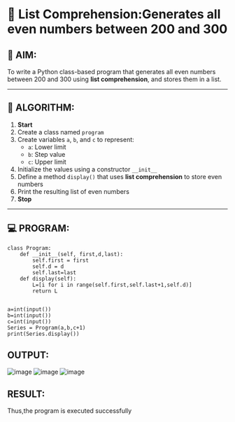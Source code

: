 # 🧾 List Comprehension:Generates all even numbers between 200 and 300
## 🎯 AIM:
To write a Python class-based program that generates all even numbers between 200 and 300 using **list comprehension**, and stores them in a list.

---

## 🧠 ALGORITHM:

1. **Start**
2. Create a class named `program`
3. Create variables `a`, `b`, and `c` to represent:
   - `a`: Lower limit
   - `b`: Step value
   - `c`: Upper limit
4. Initialize the values using a constructor `__init__`
5. Define a method `display()` that uses **list comprehension** to store even numbers
6. Print the resulting list of even numbers
7. **Stop**

---

## 💻 PROGRAM:
```
class Program:
    def __init__(self, first,d,last):
        self.first = first
        self.d = d
        self.last=last
    def display(self):
        L=[i for i in range(self.first,self.last+1,self.d)]
        return L


a=int(input())
b=int(input())
c=int(input())
Series = Program(a,b,c+1)
print(Series.display())
```

## OUTPUT:
![image](https://github.com/user-attachments/assets/ef53065c-2b1a-48bc-b351-b28cfb16b88d)
![image](https://github.com/user-attachments/assets/ad7f1b9d-ece9-492e-85e5-6556629c9b5f)
![image](https://github.com/user-attachments/assets/383ee3da-e42c-435b-9a17-51e3d28d515e)


## RESULT:
Thus,the program is executed successfully
